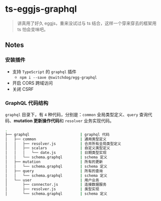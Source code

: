 # ts-eggjs-graphql

> 讲真用了好久 eggjs，重来没试过与 ts 结合，这样一个穿来穿去的框架用 ts 怕会变味吧。

## Notes

### 安装插件

- 支持 `TypeScript` 的 `graphql` 插件
  - `npm i --save @switchdog/egg-graphql`
- 开启 CORS 跨域访问
- 关闭 CSRF

### GraphQL 代码结构

`graphql` 目录下，有 `4` 种代码，分别是：`common` 全局类型定义、`query` 查询代码、**mutation 更新操作代码**和 `resolver` 业务实现代码。

```bash
.
├── graphql                       | graphql 代码
│   ├── common                    | 通用类型定义
│   │   ├── resolver.js           | 合并所有全局类型定义
│   │   ├── scalars               | 自定义类型定义
│   │   │   └── date.js           | 日期类型实现
│   │   └── schema.graphql        | schema 定义
│   ├── mutation                  | 所有的更新
│   │   └── schema.graphql        | schema 定义
│   ├── query                     | 所有的查询
│   │   └── schema.graphql        | schema 定义
│   └── user                      | 用户业务
│       ├── connector.js          | 连接数据服务
│       ├── resolver.js           | 类型实现
│       └── schema.graphql        | schema 定义
```
